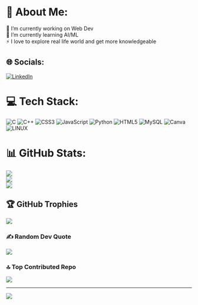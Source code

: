 # 💫 About Me:
🔭 I’m currently working on Web Dev<br>🌱 I’m currently learning AI/ML<br>⚡ I love to explore real life world and get more knowledgeable


## 🌐 Socials:
[![LinkedIn](https://img.shields.io/badge/LinkedIn-%230077B5.svg?logo=linkedin&logoColor=white)](https://www.linkedin.com/in/purvkumar-patel-13b071237/) 

# 💻 Tech Stack:
![C](https://img.shields.io/badge/c-%2300599C.svg?style=plastic&logo=c&logoColor=white) ![C++](https://img.shields.io/badge/c++-%2300599C.svg?style=plastic&logo=c%2B%2B&logoColor=white) ![CSS3](https://img.shields.io/badge/css3-%231572B6.svg?style=plastic&logo=css3&logoColor=white) ![JavaScript](https://img.shields.io/badge/javascript-%23323330.svg?style=plastic&logo=javascript&logoColor=%23F7DF1E) ![Python](https://img.shields.io/badge/python-3670A0?style=plastic&logo=python&logoColor=ffdd54) ![HTML5](https://img.shields.io/badge/html5-%23E34F26.svg?style=plastic&logo=html5&logoColor=white) ![MySQL](https://img.shields.io/badge/mysql-%2300f.svg?style=plastic&logo=mysql&logoColor=white) ![Canva](https://img.shields.io/badge/Canva-%2300C4CC.svg?style=plastic&logo=Canva&logoColor=white) ![LINUX](https://img.shields.io/badge/Linux-FCC624?style=plastic&logo=linux&logoColor=black)
# 📊 GitHub Stats:
![](https://github-readme-stats.vercel.app/api?username=PurvkumarPatel&theme=merko&hide_border=false&include_all_commits=true&count_private=true)<br/>
![](https://github-readme-streak-stats.herokuapp.com/?user=PurvkumarPatel&theme=merko&hide_border=false)<br/>
![](https://github-readme-stats.vercel.app/api/top-langs/?username=PurvkumarPatel&theme=merko&hide_border=false&include_all_commits=true&count_private=true&layout=compact)

## 🏆 GitHub Trophies
![](https://github-profile-trophy.vercel.app/?username=PurvkumarPatel&theme=tokyonight&no-frame=false&no-bg=true&margin-w=4)

### ✍️ Random Dev Quote
![](https://quotes-github-readme.vercel.app/api?type=horizontal&theme=merko)

### 🔝 Top Contributed Repo
![](https://github-contributor-stats.vercel.app/api?username=PurvkumarPatel&limit=5&theme=gruvbox&combine_all_yearly_contributions=true)

---
[![](https://visitcount.itsvg.in/api?id=PurvkumarPatel&icon=2&color=3)](https://visitcount.itsvg.in)

<!-- Proudly created with GPRM ( https://gprm.itsvg.in ) -->
